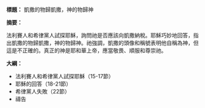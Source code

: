 **標題：** 凱撒的物歸凱撒，神的物歸神

**摘要：**

法利賽人和希律黨人試探耶穌，詢問祂是否應該向凱撒納稅。耶穌巧妙地回答，指出凱撒的物歸凱撒，神的物歸神。祂強調，凱撒的頭像和稱號表明他自稱為神，但這是不正確的。真正的神是耶和華上帝，應當敬畏、順服和尊崇祂。

**大綱：**

* 法利賽人和希律黨人試探耶穌（15-17節）
* 耶穌的回答（18-21節）
* 希律黨人失敗（22節）
* 禱告